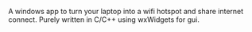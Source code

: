 A windows app to turn your laptop into a wifi hotspot and share internet connect.
Purely written in C/C++ using wxWidgets for gui.